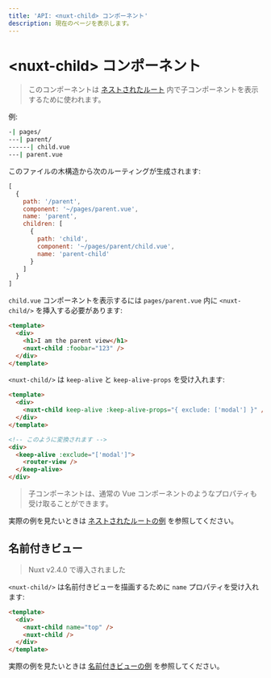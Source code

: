 ```yaml
---
title: 'API: <nuxt-child> コンポーネント'
description: 現在のページを表示します。
---
```


# &lt;nuxt-child&gt; コンポーネント

> このコンポーネントは [ネストされたルート](/guide/routing#%E3%83%8D%E3%82%B9%E3%83%88%E3%81%95%E3%82%8C%E3%81%9F%E3%83%AB%E3%83%BC%E3%83%88) 内で子コンポーネントを表示するために使われます。

例:

```bash
-| pages/
---| parent/
------| child.vue
---| parent.vue
```

このファイルの木構造から次のルーティングが生成されます:

```js
[
  {
    path: '/parent',
    component: '~/pages/parent.vue',
    name: 'parent',
    children: [
      {
        path: 'child',
        component: '~/pages/parent/child.vue',
        name: 'parent-child'
      }
    ]
  }
]
```

`child.vue` コンポーネントを表示するには `pages/parent.vue` 内に `<nuxt-child/>` を挿入する必要があります:

```html
<template>
  <div>
    <h1>I am the parent view</h1>
    <nuxt-child :foobar="123" />
  </div>
</template>
```

`<nuxt-child/>` は `keep-alive` と `keep-alive-props` を受け入れます:

```html
<template>
  <div>
    <nuxt-child keep-alive :keep-alive-props="{ exclude: ['modal'] }" />
  </div>
</template>

<!-- このように変換されます -->
<div>
  <keep-alive :exclude="['modal']">
    <router-view />
  </keep-alive>
</div>
```

> 子コンポーネントは、通常の Vue コンポーネントのようなプロパティも受け取ることができます。

実際の例を見たいときは [ネストされたルートの例](/examples/nested-routes) を参照してください。

## 名前付きビュー

> Nuxt v2.4.0 で導入されました

`<nuxt-child/>` は名前付きビューを描画するために `name` プロパティを受け入れます:

```html
<template>
  <div>
    <nuxt-child name="top" />
    <nuxt-child />
  </div>
</template>
```

実際の例を見たいときは [名前付きビューの例](/examples/named-views) を参照してください。
